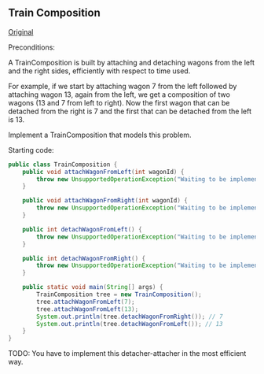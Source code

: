 ## Train Composition

[Original](https://www.testdome.com/questions/java/train-composition/21568?questionIds=21568,21557&generatorId=27&type=fromtest&testDifficulty=Hard)

Preconditions:

A TrainComposition is built by attaching and detaching wagons from the left
and the right sides, efficiently with respect to time used.

For example, if we start by attaching wagon 7 from the left followed
by attaching wagon 13, again from the left, we get a composition of two
wagons (13 and 7 from left to right). Now the first wagon that can be
detached from the right is 7 and the first that can be detached from the
left is 13.

Implement a TrainComposition that models this problem.

Starting code:

```java
public class TrainComposition {
    public void attachWagonFromLeft(int wagonId) {
        throw new UnsupportedOperationException("Waiting to be implemented.");
    }

    public void attachWagonFromRight(int wagonId) {
        throw new UnsupportedOperationException("Waiting to be implemented.");
    }

    public int detachWagonFromLeft() {
        throw new UnsupportedOperationException("Waiting to be implemented.");
    }

    public int detachWagonFromRight() {
        throw new UnsupportedOperationException("Waiting to be implemented.");
    }

    public static void main(String[] args) {
        TrainComposition tree = new TrainComposition();
        tree.attachWagonFromLeft(7);
        tree.attachWagonFromLeft(13);
        System.out.println(tree.detachWagonFromRight()); // 7 
        System.out.println(tree.detachWagonFromLeft()); // 13
    }
}
```

TODO: You have to implement this detacher-attacher in the most efficient way.

